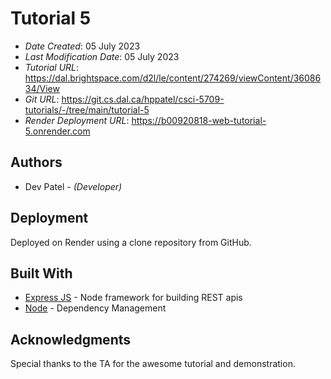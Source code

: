 

# Tutorial 5

* *Date Created*: 05 July 2023
* *Last Modification Date*: 05 July 2023
* *Tutorial URL*: <https://dal.brightspace.com/d2l/le/content/274269/viewContent/3608634/View>
* *Git URL*: <https://git.cs.dal.ca/hppatel/csci-5709-tutorials/-/tree/main/tutorial-5>
*  *Render Deployment URL*: <https://b00920818-web-tutorial-5.onrender.com>
## Authors

* Dev Patel - *(Developer)*

## Deployment

Deployed on Render using a clone repository from GitHub.

## Built With

 * [Express JS](https://expressjs.com/) - Node framework for building REST apis
* [Node](https://nodejs.org/en) - Dependency Management

## Acknowledgments
Special thanks to the TA for the awesome tutorial and demonstration.
